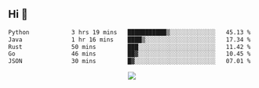 ## Hi 👋

<!--START_SECTION:waka-->

```txt
Python            3 hrs 19 mins   ███████████▒░░░░░░░░░░░░░   45.13 %
Java              1 hr 16 mins    ████▒░░░░░░░░░░░░░░░░░░░░   17.34 %
Rust              50 mins         ███░░░░░░░░░░░░░░░░░░░░░░   11.42 %
Go                46 mins         ██▓░░░░░░░░░░░░░░░░░░░░░░   10.45 %
JSON              30 mins         █▓░░░░░░░░░░░░░░░░░░░░░░░   07.01 %
```

<!--END_SECTION:waka-->

<p align="center">
  <a href="https://wakatime.com/@d93f0e24-e3ad-4f8d-9b8b-385bab9124f6">
    <img src="https://wakatime.com/badge/user/d93f0e24-e3ad-4f8d-9b8b-385bab9124f6.svg" />
  </a>
</p>
